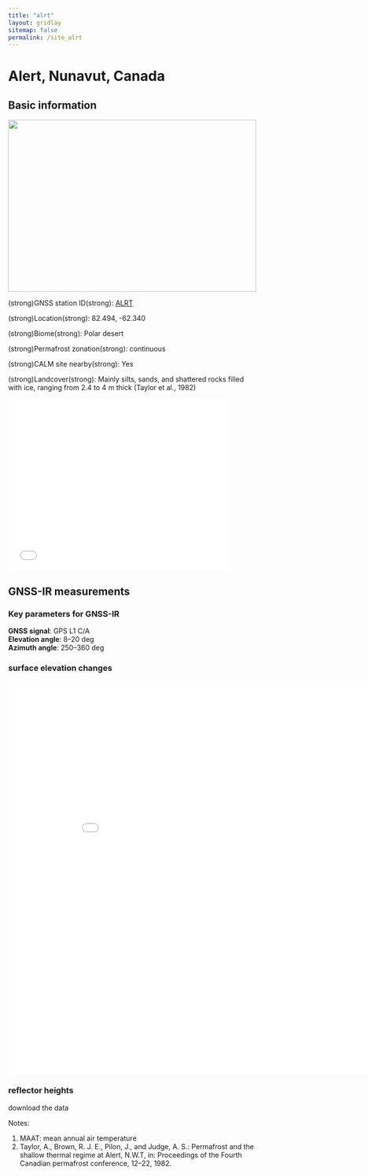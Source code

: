 ```yaml
---
title: "alrt"
layout: gridlay
sitemap: false
permalink: /site_alrt
---
```


# Alert, Nunavut, Canada

## Basic information
<div markdown="0" id="information" class="col-sm-12">
    <div markdown="0" id="photo" class="col-sm-4">
        <img src="{{ site.url }}{{ site.baseurl }}/photos/alrt.jpg" width="100%" height="350px" border="0">
    </div>
    <div markdown="0" id="info" class="col-sm-8">
        <p>(strong)GNSS station ID(strong):         <a href="https://webapp.geod.nrcan.gc.ca/geod/data-donnees/station/report-rapport.php?id=M029001">ALRT</a></p>            
        <p>(strong)Location(strong):                82.494, -62.340</p>
        <p>(strong)Biome(strong):                   Polar desert</p>
        <p>(strong)Permafrost zonation(strong):     continuous</p>
        <p>(strong)CALM site nearby(strong):        Yes</p>
        <p>(strong)Landcover(strong):               Mainly silts, sands, and shattered rocks filled with ice, ranging from 2.4 to 4 m thick (Taylor et al., 1982)</p>
    </div>
</div>


<iframe width="450px" height="350px" frameborder="0" src="{{ site.url }}{{ site.baseurl }}/maps/alrt.html"></iframe>  


## GNSS-IR measurements  

### Key parameters for GNSS-IR
**GNSS signal**:            GPS L1 C/A <br/>
**Elevation angle**:        8–20 deg <br/>
**Azimuth angle**:          250–360 deg <br/>

### surface elevation changes
<iframe width="900" height="800" frameborder="0" scrolling="no" src="{{ site.url }}{{ site.baseurl }}/gnssir/alrt_plot.html"></iframe>

### reflector heights  
download the data 

Notes:
1. MAAT: mean annual air temperature
2. Taylor, A., Brown, R. J. E., Pilon, J., and Judge, A. S.: Permafrost and the shallow thermal regime at Alert, N.W.T, in: Proceedings of the Fourth Canadian permafrost conference, 12–22, 1982.




